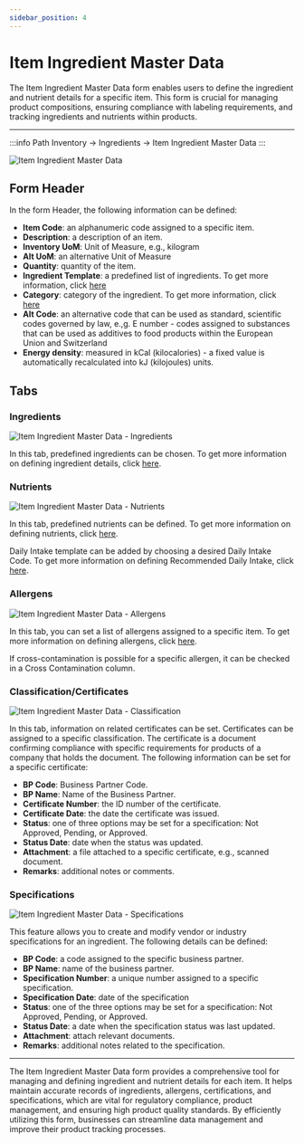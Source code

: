 ```yaml
---
sidebar_position: 4
---
```


# Item Ingredient Master Data

The Item Ingredient Master Data form enables users to define the ingredient and nutrient details for a specific item. This form is crucial for managing product compositions, ensuring compliance with labeling requirements, and tracking ingredients and nutrients within products.

---

:::info Path
        Inventory → Ingredients → Item Ingredient Master Data
:::

![Item Ingredient Master Data](./media/item-ingredient-master-data/item-ingredient-master-data.png)

## Form Header

In the form Header, the following information can be defined:

- **Item Code**: an alphanumeric code assigned to a specific item.
- **Description**: a description of an item.
- **Inventory UoM**: Unit of Measure, e.g., kilogram
- **Alt UoM**: an alternative Unit of Measure
- **Quantity**: quantity of the item.
- **Ingredient Template**: a predefined list of ingredients. To get more information, click [here](ingredient-and-nutrient-template.md)
- **Category**: category of the ingredient. To get more information, click [here](./ingredient-settings/ingredients-category.md)
- **Alt Code**: an alternative code that can be used as standard, scientific codes governed by law, e.,g. E number - codes assigned to substances that can be used as additives to food products within the European Union and Switzerland
- **Energy density**: measured in kCal (kilocalories) - a fixed value is automatically recalculated into kJ (kilojoules) units.

## Tabs

### Ingredients

![Item Ingredient Master Data - Ingredients](./media/item-ingredient-master-data/ingredients.png)

In this tab, predefined ingredients can be chosen. To get more information on defining ingredient details, click [here](../ingredient-declarations/ingredient-master-data.md).

### Nutrients

![Item Ingredient Master Data - Nutrients](./media/item-ingredient-master-data/item-ingredient-master-data-nutrients.png)

In this tab, predefined nutrients can be defined. To get more information on defining nutrients, click [here](../ingredient-declarations/nutrient-master-data.md).

Daily Intake template can be added by choosing a desired Daily Intake Code. To get more information on defining Recommended Daily Intake, click [here](../ingredient-declarations/recommended-daily-intake.md).

### Allergens

![Item Ingredient Master Data - Allergens](./media/item-ingredient-master-data/item-ingredient-master-data-allergens.png)

In this tab, you can set a list of allergens assigned to a specific item. To get more information on defining allergens, click [here](../ingredient-declarations/ingredient-settings/allergen.md).

If cross-contamination is possible for a specific allergen, it can be checked in a Cross Contamination column.

### Classification/Certificates

![Item Ingredient Master Data - Classification](./media/item-ingredient-master-data/item-ingredient-master-data-classification.png)

In this tab, information on related certificates can be set. Certificates can be assigned to a specific classification. The certificate is a document confirming compliance with specific requirements for products of a company that holds the document. The following information can be set for a specific certificate:

- **BP Code**: Business Partner Code.
- **BP Name**: Name of the Business Partner.
- **Certificate Number**: the ID number of the certificate.
- **Certificate Date**: the date the certificate was issued.
- **Status**: one of three options may be set for a specification: Not Approved, Pending, or Approved.
- **Status Date**: date when the status was updated.
- **Attachment**: a file attached to a specific certificate, e.g., scanned document.
- **Remarks**: additional notes or comments.

### Specifications

![Item Ingredient Master Data - Specifications](./media/item-ingredient-master-data/item-ingredient-master-data-specifications.png)

This feature allows you to create and modify vendor or industry specifications for an ingredient. The following details can be defined:

- **BP Code**: a code assigned to the specific business partner.
- **BP Name**: name of the business partner.
- **Specification Number**: a unique number assigned to a specific specification.
- **Specification Date**: date of the specification
- **Status**: one of the three options may be set for a specification: Not Approved, Pending, or Approved.
- **Status Date**:  a date when the specification status was last updated.
- **Attachment**: attach relevant documents.
- **Remarks**: additional notes related to the specification.

---
The Item Ingredient Master Data form provides a comprehensive tool for managing and defining ingredient and nutrient details for each item. It helps maintain accurate records of ingredients, allergens, certifications, and specifications, which are vital for regulatory compliance, product management, and ensuring high product quality standards. By efficiently utilizing this form, businesses can streamline data management and improve their product tracking processes.
